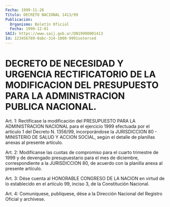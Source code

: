 ```yaml
---
Fecha: 1999-11-26
Título: DECRETO NACIONAL 1413/99
Publicación:
  Organismo: Boletín Oficial
  Fecha: 1999-12-01
SAIJ: https://www.saij.gob.ar/DN19990001413
Id: 123456789-0abc-314-1000-9991soterced
---
```

# DECRETO DE NECESIDAD Y URGENCIA RECTIFICATORIO DE LA MODIFICACION DEL PRESUPUESTO PARA LA ADMINISTRACION PUBLICA NACIONAL.

<a id="1"></a>
Art.  1: Rectifícase la modificación del PRESUPUESTO  PARA LA ADMINISTRACION  NACIONAL  para  el  ejercicio 1999 efectuada por el artículo 1 del Decreto N. 1356/99, incorporándose  la  JURISDICCION 80  -  MINISTERIO  DE  SALUD  Y ACCION SOCIAL, según el detalle  de planillas anexas al presente artículo.

<a id="2"></a>
Art.  2: Modifícanse las cuotas  de  compromiso  para  el  cuarto trimestre  de  1999  y  de devengado presupuestario para el mes de diciembre, correspondiente  a  la JURISDICCION 80, de acuerdo con la planilla anexa al presente artículo.

<a id="3"></a>
Art. 3: Dése cuenta al HONORABLE  CONGRESO DE LA NACION en virtud de lo establecido en el artículo 99,  inciso 3, de la Constitución Nacional.

<a id="4"></a>
Art. 4: Comuníquese, publíquese, dése a  la Dirección Nacional del Registro Oficial y archívese.